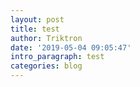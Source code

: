 ```yaml
---
layout: post
title: test
author: Triktron
date: '2019-05-04 09:05:47'
intro_paragraph: test
categories: blog
---
```


